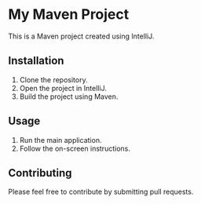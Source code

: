 # My Maven Project

This is a Maven project created using IntelliJ.

## Installation

1. Clone the repository.
2. Open the project in IntelliJ.
3. Build the project using Maven.

## Usage

1. Run the main application.
2. Follow the on-screen instructions.

## Contributing

Please feel free to contribute by submitting pull requests.

[](https://github.com/jefferymaaaa/Comp3111LEx/blob/bc26d3e8baa87be2dfabd8e5c3fe334d5f185291/src/main/java/COMP3111Lab1.png)
